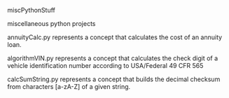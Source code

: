 <p>miscPythonStuff</p>
<p>miscellaneous python projects</p>

<p>annuityCalc.py represents a concept that calculates the cost of an annuity loan.</p>
<p>algorithmVIN.py represents a concept that calculates the check digit of a vehicle identification number according to USA/Federal 49 CFR 565</p>
calcSumString.py represents a concept that builds the decimal checksum from characters [a-zA-Z] of a given string.

